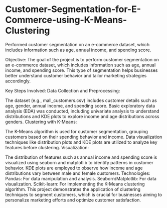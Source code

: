 # Customer-Segmentation-for-E-Commerce-using-K-Means-Clustering
Performed customer segmentation on an e-commerce dataset, which includes information such as age, annual income, and spending score.

Objective:
The goal of the project is to perform customer segmentation on an e-commerce dataset, which includes information such as age, annual income, and spending score. This type of segmentation helps businesses better understand customer behavior and tailor marketing strategies accordingly.

Key Steps Involved:
Data Collection and Preprocessing:

The dataset (e.g., mall_customers.csv) includes customer details such as age, gender, annual income, and spending score.
Basic exploratory data analysis (EDA) was conducted, including univariate analysis to understand distributions and KDE plots to explore income and age distributions across genders.
Clustering with K-Means:

The K-Means algorithm is used for customer segmentation, grouping customers based on their spending behavior and income.
Data visualization techniques like distribution plots and KDE plots are utilized to analyze key features before clustering.
Visualization:

The distribution of features such as annual income and spending score is visualized using seaborn and matplotlib to identify patterns in customer behavior.
KDE plots are employed to observe how income and age distributions vary between male and female customers.
Technologies:
Pandas: For data manipulation and analysis.
Seaborn/Matplotlib: For data visualization.
Scikit-learn: For implementing the K-Means clustering algorithm.
This project demonstrates the application of clustering techniques to segment customers, which is crucial for businesses aiming to personalize marketing efforts and optimize customer satisfaction.
